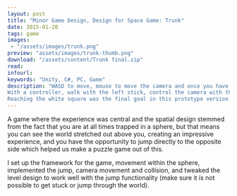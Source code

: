 ```yaml
---
layout: post
title: "Minor Game Design, Design for Space Game: Trunk"
date: 2015-01-20
tags: game
images:
 - "/assets/images/trunk.png"
preview: "assets/images/trunk-thumb.png"
download: "/assets/content/Trunk final.zip"
read:
infourl:
keywords: "Unity, C#, PC, Game"
description: "WASD to move, mouse to move the camera and once you have legs, space to jump. 
With a controller, walk with the left stick, control the camera with the right stick and jump with A or Y.
Reaching the white square was the final goal in this prototype version."
---
```


A game where the experience was central and the spatial design stemmed from the fact that you are at all times trapped in a sphere, but that means you can see the world stretched out above you, creating an impressive experience, and you have the opportunity to jump directly to the opposite side which helped us make a puzzle game out of this.

I set up the framework for the game, movement within the sphere, implemented the jump, camera movement and collision, and tweaked the level design to work well with the jump functionality (make sure it is not possible to get stuck or jump through the world).